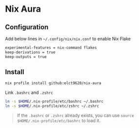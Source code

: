 Nix Aura
===

## Configuration

Add below lines in `~/.config/nix/nix.conf` to enable Nix Flake

```bash
experimental-features = nix-command flakes
keep-derivations = true
keep-outputs = true
```

## Install

```bash
nix profile install github:elct9620/nix-aura
```

Link `.bashrc` and `.zshrc`

```bash
ln -s $HOME/.nix-profile/etc/bashrc ~/.bashrc
ln -s $HOME/.nix-profile/etc/zshrc ~/.zshrc
```

> If the `.bashrc` or `.zshrc` already exists, you can use `source $HOME/.nix-profile/etc/bashrc` to load it.
